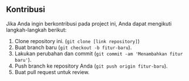 ## Kontribusi
Jika Anda ingin berkontribusi pada project ini, Anda dapat mengikuti langkah-langkah berikut:
1. Clone repository ini. (`git clone [link repository]`)
2. Buat branch baru (`git checkout -b fitur-baru`).
3. Lakukan perubahan dan commit (`git commit -am 'Menambahkan fitur baru'`).
4. Push branch ke repository Anda (`git push origin fitur-baru`).
5. Buat pull request untuk review.
